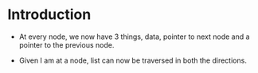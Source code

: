 # Introduction

- At every node, we now have 3 things, data, pointer to next node and a pointer to the previous node.

- Given I am at a node, list can now be traversed in both the directions.
